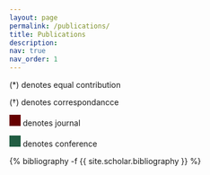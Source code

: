```yaml
---
layout: page
permalink: /publications/
title: Publications
description:
nav: true
nav_order: 1
---
```

<p>
(*) denotes equal contribution
</p>
<p>
(†) denotes correspondancce
</p>
<p>
<span style="display: inline-block; width: 20px; height: 20px; background-color: #600;"></span> denotes journal
</p>
<p>
<span style="display: inline-block; width: 20px; height: 20px; background-color: #215d42;"></span> denotes conference
</p>
<!-- _pages/publications.md -->
<div class="publications">

{% bibliography -f {{ site.scholar.bibliography }} %}

</div>
